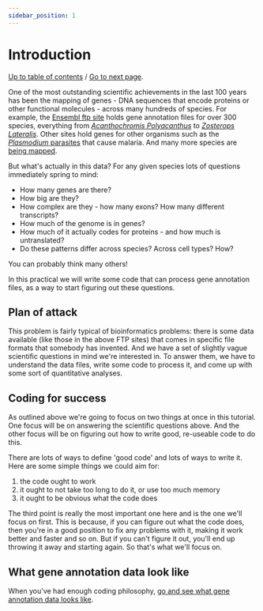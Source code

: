 ```yaml
---
sidebar_position: 1
---
```


# Introduction

[Up to table of contents](README.md) / [Go to next page](What_gene_annotation_data_looks_like.md).


One of the most outstanding scientific achievements in the last 100 years has been the mapping of genes - DNA
sequences that encode proteins or other functional molecules - across many hundreds of species. For example, the
[Ensembl ftp site](http://ftp.ensembl.org/pub/current_gff3/) holds gene annotation files for over 300 species, everything from
[*Acanthochromis Polyacanthus*](https://en.wikipedia.org/wiki/Spiny_chromis) to [*Zosterops
Lateralis*](https://en.wikipedia.org/wiki/Silvereye).  Other sites hold genes for other organisms such as the [*Plasmodium*
parasites](https://plasmodb.org/plasmo/app/downloads/Current_Release/) that cause malaria.  And many more species are [being mapped](https://www.darwintreeoflife.org).

But what's actually in this data? For any given species lots of questions immediately spring to mind:

- How many genes are there?
- How big are they?
- How complex are they - how many exons?  How many different transcripts?
- How much of the genome is in genes?
- How much of it actually codes for proteins - and how much is untranslated?
- Do these patterns differ across species?  Across cell types?  How?

You can probably think many others!

In this practical we will write some code that can process gene annotation files, as a way to start
figuring out these questions.

## Plan of attack

This problem is fairly typical of bioinformatics problems: there is some data available (like those
in the above FTP sites) that comes in specific file formats that somebody has invented. And we have
a set of slightly vague scientific questions in mind we're interested in. To answer them, we have
to understand the data files, write some code to process it, and come up with some sort of
quantitative analyses.

## Coding for success

As outlined above we're going to focus on two things at once in this tutorial. One focus will be on
answering the scientific questions above. And the other focus will be on figuring out how to write
good, re-useable code to do this.

There are lots of ways to define 'good code' and lots of ways to write it. Here are some simple
things we could aim for:

1. the code ought to work
2. it ought to not take too long to do it, or use too much memory
3. it ought to be obvious what the code does

The third point is really the most important one here and is the one we'll focus on first. This is because, if
you can figure out what the code does, then you're in a good position to fix any problems with it, making it
work better and faster and so on. But if you can't figure it out, you'll end up throwing it away and starting
again. So that's what we'll focus on.

## What gene annotation data look like

When you've had enough coding philosophy, [go and see what gene annotation data looks like](What_gene_annotation_data_looks_like.md).
